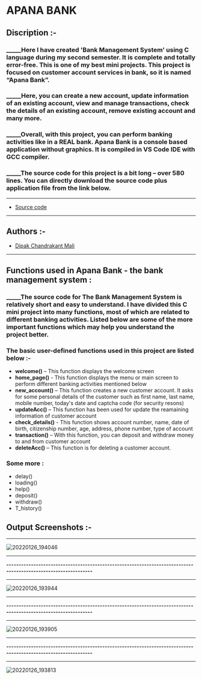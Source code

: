 # **APANA BANK**


## **Discription :-**

### _____Here I have created 'Bank Management System' using C language during my second semester. It is complete and totally error-free. This is one of my best mini projects. This project is focused on customer account services in bank, so it is named “Apana Bank”.

### _____Here, you can create a new account, update information of an existing account, view and manage transactions, check the details of an existing account, remove existing account and many more.
### _____Overall, with this project, you can perform banking activities like in a REAL bank. Apana Bank is a console based application without graphics. It is compiled in VS Code IDE with GCC compiler.
### _____The source code for this project is a bit long – over 580 lines. You can directly download the source code plus application file from the link below.

---
- [Source code](https://github.com/MaliDipak/APANA-BANK/archive/refs/heads/main.zip)

---

## **Authors :-**

- [Dipak Chandrakant Mali](https://www.github.com/malidipak)
---

## **Functions used in Apana Bank - the bank management system :**

### _____The source code for The Bank Management System is relatively short and easy to understand. I have divided this C mini project into many functions, most of which are related to different banking activities. Listed below are some of the more important functions which may help you understand the project better.

###  **The basic user-defined functions used in this project are listed below :-**

- **welcome()** – This function displays the welcome screen
- **home_page()** - This function displays the menu or main screen to perform different banking activities mentioned below
- **new_account()** – This function creates a new customer account. It asks for some  personal details of the customer such as first name, last name, mobile number, today's date and captcha code (for security resons)
- **updateAcc()** – This function has been used for update the reamaining information of customer account
- **check_details()** - This function shows account number, name, date of birth, citizenship number, age, address, phone number, type of account
- **transaction()** – With this function, you can deposit and withdraw money to and from customer account
- **deleteAcc()** – This function is for deleting a customer account.

### Some more : 
- delay()
- loading()
- help()
- deposit()
- withdraw()
- T_history()

## **Output Screenshots :-**

---

![20220126_194046](https://user-images.githubusercontent.com/96681905/151178655-c1f429d9-881e-48e9-a792-6d383b194c8c.png)

---
**---------------------------------------------------------------------------------------------------------------**

---

![20220126_193944](https://user-images.githubusercontent.com/96681905/151178947-852c183e-8c64-4a70-bba6-95608ca6dcf9.png)

---
**---------------------------------------------------------------------------------------------------------------**

---

![20220126_193905](https://user-images.githubusercontent.com/96681905/151179086-fdb3211c-8eef-4219-8b07-b1617ec1c193.png)

---
**---------------------------------------------------------------------------------------------------------------**

---

![20220126_193813](https://user-images.githubusercontent.com/96681905/151179223-b5353588-bdbc-4779-a65d-19f86f7955dd.png)
